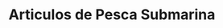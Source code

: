 ---
title: "Articulos de Pesca Submarina"
url: /villaricos/articulos-de-pesca-submarina/
shop: Angeln
---